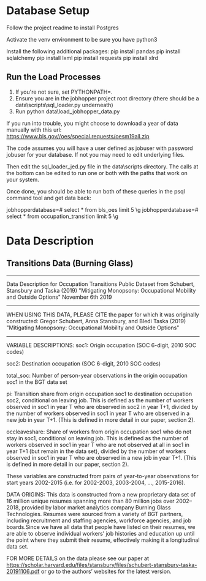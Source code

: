 # Database Setup
Follow the project readme to install Postgres

Activate the venv environment to be sure you have python3 

Install the following additional packages:
pip install pandas
pip install sqlalchemy
pip install lxml
pip install requests
pip install xlrd


## Run the Load Processes

1. If you're not sure, set PYTHONPATH=.
2. Ensure you are in the jobhopper project root directory (there should be a data\scripts\sql_loader.py underneath)
3. Run python data\load_jobhopper_data.py

If you run into trouble, you might choose to download a year of data manually with this url: https://www.bls.gov//oes/special.requests/oesm19all.zip

The code assumes you will have a user defined as jobuser with password jobuser for your database. If not you may need to edit underlying files. 

Then edit the sql_loader_jed.py file in the data\scripts directory. The calls at the bottom can be edited to run one or both with the paths that work on your system. 

Once done, you should be able to run both of these queries in the psql command tool and get data back: 

jobhopperdatabase=# select * from bls_oes limit 5 \g
jobhopperdatabase=# select * from occupation_transition limit 5 \g

# Data Description

## Transitions Data (Burning Glass)

****************************************************************************************************************
Data Description for Occupation Transitions Public Dataset
from Schubert, Stansbury and Taska (2019) "Mitigating Monopsony: Occupational Mobility and Outside Options"
November 6th 2019
****************************************************************************************************************

WHEN USING THIS DATA, PLEASE CITE the paper for which it was originally constructed:
Gregor Schubert, Anna Stansbury, and Bledi Taska (2019) "Mitigating Monopsony: Occupational Mobility and Outside Options"

***************************

VARIABLE DESCRIPTIONS:
soc1: Origin occupation (SOC 6-digit, 2010 SOC codes)

soc2: Destination occupation (SOC 6-digit, 2010 SOC codes)

total_soc: Number of person-year observations in the origin occupation soc1 in the BGT data set

pi: Transition share from origin occupation soc1 to destination occupation soc2, conditional on leaving job. 
This is defined as the number of workers observed in soc1 in year T who are observed in soc2 in year T+1,
divided by the number of workers observed in soc1 in year T who are observed in a new job in year T+1.
(This is defined in more detail in our paper, section 2).

occleaveshare: Share of workers from origin occupation soc1 who do not stay in soc1, conditional on leaving job.
This is defined as the number of workers observed in soc1 in year T who are not observed at all in soc1 in year T+1 
(but remain in the data set), divided by the number of workers observed in soc1 in year T who are observed
in a new job in year T+1. (This is defined in more detail in our paper, section 2).

These variables are constructed from pairs of year-to-year observations for start years 2002-2015
(i.e. for 2002-2003, 2003-2004, ..., 2015-2016).


DATA ORIGINS:
This data is constructed from a new proprietary data set of 16 million unique resumes spanning more than 
80 million jobs over 2002–2018, provided by labor market analytics company Burning Glass
Technologies. Resumes were sourced from a variety of BGT partners, including recruitment and staffing 
agencies, workforce agencies, and job boards.Since we have all data that people have listed on their 
resumes, we are able to observe individual workers’ job histories and education up until the point where 
they submit their resume, effectively making it a longitudinal data set.


FOR MORE DETAILS on the data please see our paper at 
https://scholar.harvard.edu/files/stansbury/files/schubert-stansbury-taska-20191106.pdf
or go to the authors’ websites for the latest version.


